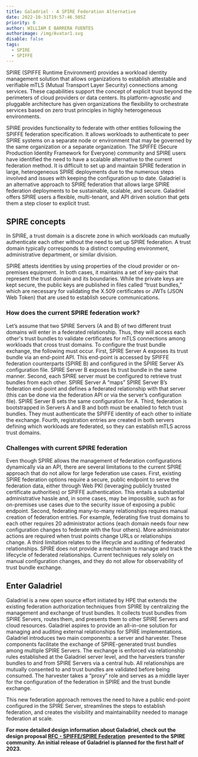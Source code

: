 ```yaml
---
title: Galadriel - A SPIRE Federation Alternative
date: 2022-10-31T19:57:46.505Z
priority: 0
author: WILLIAM E BARRERA FUENTES
authorimage: /img/Avatar1.svg
disable: false
tags:
  - SPIRE
  - SPIFFE
---
```


SPIRE (SPIFFE Runtime Environment) provides a workload identity management solution that allows organizations to establish attestable and verifiable mTLS (Mutual Transport Layer Security) connections among services. These capabilities support the concept of explicit trust beyond the perimeters of cloud providers or data centers. Its platform-agnostic and pluggable architecture has given organizations the flexibility to orchestrate services based on zero trust principles in highly heterogeneous environments. 

SPIRE provides functionality to federate with other entities following the SPIFFE federation specification. It allows workloads to authenticate to peer SPIRE systems on a separate node or environment that may be governed by the same organization or a separate organization. The SPIFFE (Secure Production Identity Framework for Everyone) community and SPIRE users have identified the need to have a scalable alternative to the current federation method. It is difficult to set up and maintain SPIRE federation in large, heterogeneous SPIRE deployments due to the numerous steps involved and issues with keeping the configuration up to date. Galadriel is an alternative approach to SPIRE federation that allows large SPIRE federation deployments to be sustainable, scalable, and secure. Galadriel offers SPIRE users a flexible, multi-tenant, and API driven solution that gets them a step closer to explicit trust. 

## SPIRE concepts

In SPIRE, a trust domain is a discrete zone in which workloads can mutually authenticate each other without the need to set up SPIRE federation. A trust domain typically corresponds to a distinct computing environment, administrative department, or similar division.

SPIRE attests identities by using properties of the cloud provider or on-premises equipment.  In both cases, it maintains a set of key-pairs that represent the trust domain and its boundaries. While the private keys are kept secure, the public keys are published in files called “trust bundles,” which are necessary for validating the X.509 certificates or JWTs (JSON Web Token) that are used to establish secure communications. 

### How does the current SPIRE federation work?

Let’s assume that two SPIRE Servers (A and B) of two different trust domains will enter in a federated relationship. Thus, they will access each other's trust bundles to validate certificates for mTLS connections among workloads that cross trust domains. To configure the trust bundle exchange, the following must occur. First, SPIRE Server A exposes its trust bundle via an end-point API. This end-point is accessed by SPIFFE federation counterparts (SPIRE B) and configured in the SPIRE Server A’s configuration file. SPIRE Server B exposes its trust bundle in the same manner. Second, each SPIRE server must be configured to retrieve trust bundles from each other. SPIRE Server A “maps” SPIRE Server B’s federation end-point and defines a federated relationship with that server (this can be done via the federation API or via the server’s configuration file). SPIRE Server B sets the same configuration for A. Third, federation is bootstrapped in Servers A and B and both must be enabled to fetch trust bundles. They must authenticate the SPIFFE identity of each other to initiate the exchange. Fourth, registration entries are created in both servers defining which workloads are federated, so they can establish mTLS across trust domains. 

### Challenges with current SPIRE federation 

Even though SPIRE allows the management of federation configurations dynamically via an API, there are several limitations to the current SPIRE approach that do not allow for large federation use cases. First, existing SPIRE federation options require a secure, public endpoint to serve the federation data, either through Web PKI (leveraging publicly trusted certificate authorities) or SPIFFE authentication. This entails a substantial administrative hassle and, in some cases, may be impossible, such as for on-premises use cases due to the security issue of exposing a public endpoint. Second, federating many-to-many relationships requires manual creation of federation entries. For example, federating five trust domains to each other requires 20 administrator actions (each domain needs four new configuration changes to federate with the four others). More administrator actions are required when trust points change URLs or relationships change. A third limitation relates to the lifecycle and auditing of federated relationships. SPIRE does not provide a mechanism to manage and track the lifecycle of federated relationships. Current techniques rely solely on manual configuration changes, and they do not allow for observability of trust bundle exchange.  

## Enter Galadriel

Galadriel is a new open source effort initiated by HPE that extends the existing federation authorization techniques from SPIRE by centralizing the management and exchange of trust bundles. It collects trust bundles from SPIRE Servers, routes them, and presents them to other SPIRE Servers and cloud resources. Galadriel aspires to provide an all-in-one solution for managing and auditing external relationships for SPIRE implementations. Galadriel introduces two main components: a server and harvester. These components facilitate the exchange of SPIRE-generated trust bundles among multiple SPIRE Servers. The exchange is enforced via relationship rules established at the Galadriel server level, and the harvesters transfer bundles to and from SPIRE Servers via a central hub. All relationships are mutually consented to and trust bundles are validated before being consumed. The harvester takes a “proxy” role and serves as a middle layer for the configuration of the federation in SPIRE and the trust bundle exchange.

This new federation approach removes the need to have a public end-point configured in the SPIRE Server, streamlines the steps to establish federation, and creates the visibility and maintainability needed to manage federation at scale. 

**For more detailed design information about Galadriel, check out the design proposal [RFC - SPIFFE/SPIRE Federation](https://docs.google.com/document/d/1nkiJV4PAV8Wx1oNvx4CT3IDtDRvUFSL8/edit?usp=sharing&ouid=104807789400318304424&rtpof=true&sd=true)  presented to the SPIRE community. An initial release of Galadriel is planned for the first half of 2023.**